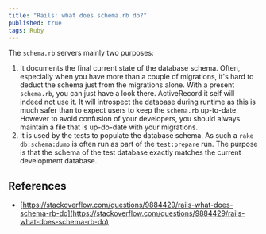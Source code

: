 ```yaml
---
title: "Rails: what does schema.rb do?"
published: true
tags: Ruby
---
```


The `schema.rb` servers mainly two purposes:

1. It documents the final current state of the database schema. Often,
   especially when you have more than a couple of migrations, it's hard to
   deduct the schema just from the migrations alone. With a present `schema.rb`,
   you can just have a look there. ActiveRecord it self will indeed not use it.
   It will introspect the database during runtime as this is much safer than to
   expect users to keep the `schema.rb` up-to-date. However to avoid confusion
   of your developers, you should always maintain a file that is up-do-date with
   your migrations.
2. It is used by the tests to populate the database schema. As such a `rake
   db:schema:dump` is often run as part of the `test:prepare` run. The purpose
   is that the schema of the test database exactly matches the current
   development database.

## References

- [https://stackoverflow.com/questions/9884429/rails-what-does-schema-rb-do](https://stackoverflow.com/questions/9884429/rails-what-does-schema-rb-do)